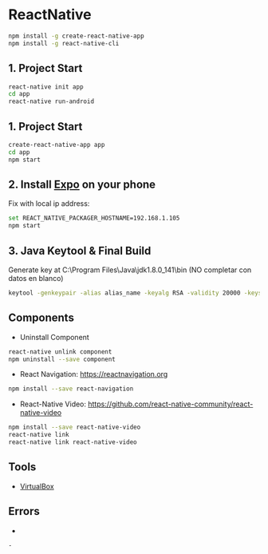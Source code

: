 # ReactNative
```sh
npm install -g create-react-native-app
npm install -g react-native-cli
```

## 1. Project Start
```sh
react-native init app
cd app
react-native run-android
```

## 1. Project Start
```sh
create-react-native-app app
cd app
npm start
```

## 2. Install <a href="https://expo.io/">Expo</a> on your phone
Fix with local ip address:
```sh
set REACT_NATIVE_PACKAGER_HOSTNAME=192.168.1.105
npm start
```

## 3. Java Keytool & Final Build
Generate key at C:\Program Files\Java\jdk1.8.0_141\bin (NO completar con datos en blanco)
```sh
keytool -genkeypair -alias alias_name -keyalg RSA -validity 20000 -keystore H:\project\key.keystore
```

## Components
- Uninstall Component
```sh
react-native unlink component
npm uninstall --save component
```

- React Navigation: <a href="https://reactnavigation.org">https://reactnavigation.org</a>
```sh
npm install --save react-navigation
```

- React-Native Video: <a href="https://github.com/react-native-community/react-native-video">https://github.com/react-native-community/react-native-video</a>
```sh
npm install --save react-native-video
react-native link
react-native link react-native-video
```

## Tools
- <a href="https://www.virtualbox.org/">VirtualBox</a>


## Errors
-
```sh
-
```
